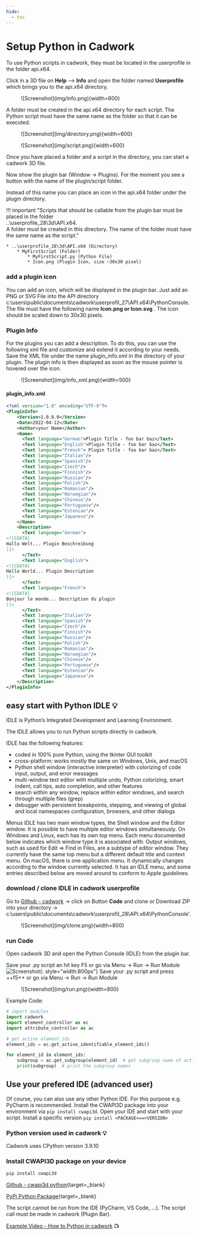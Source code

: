 ```yaml
---
hide:
  - toc
---
```


# Setup Python in Cadwork

To use Python scripts in cadwork, they must be located in the userprofile in the folder api.x64. 

Click in a 3D file on **Help** --> **Info** and open the folder named **Userprofile** which brings you to the api.x64 directory.

<figure markdown="1">
![Screenshot](img/info.png){width=600}
</figure>

A folder must be created in the api.x64 directory for each script. The Python script must have the same name as the folder so that it can be executed.  

<figure markdown="1">
![Screenshot](img/directory.png){width=600}
</figure>

<figure markdown="1">
![Screenshot](img/script.png){width=600}
</figure>

Once you have placed a folder and a script in the directory, you can start a cadwork 3D file. 

Now show the plugin bar (Window -> Plugins). For the moment you see a button with the name of the plugin/script folder. 

Instead of this name you can place an icon in the api.x64 folder under the plugin directory.

!!! important "Scripts that should be callable from the plugin bar must be placed in the folder<br> ..\userprofile_28\3d\API.x64. <br>A folder must be created in this directory. The name of the folder must have the same name as the script."
    
    * ..\userprofile_28\3d\API.x64 (Directory)
        * MyFirstScript (Folder)
            * MyFirstScript.py (Python File)
            * Icon.png (Plugin Icon, size ~30x30 pixel)

### add a plugin icon
You can add an icon, which will be displayed in the plugin bar.
Just add an PNG or SVG File into the API directory c:\users\public\documents\cadwork\userprofil_27\API.x64\PythonConsole. The file must have the following name **Icon.png or Icon.svg** . The icon should be scaled down to 30x30 pixels.

### Plugin Info

For the plugins you can add a description. To do this, you can use the following xml file and customize and extend it according to your needs. 
Save the XML file under the name plugin_info.xml in the directory of your plugin.
The plugin info is then displayed as soon as the mouse pointer is hovered over the icon.

<figure markdown="1">
![Screenshot](img/info_xml.png){width=500}
</figure>

#### plugin_info.xml
```xml
<?xml version="1.0" encoding="UTF-8"?>
<PluginInfo>
    <Version>1.0.0.0</Version>
    <Date>2022-04-12</Date>
    <Author>your Name</Author>
    <Name>
      <Text language="German">Plugin Title - foo bar baz</Text>
      <Text language="English">Plugin Title - foo bar baz</Text>
      <Text language="French"> Plugin Title - foo bar baz</Text>
      <Text language="Italian"/>
      <Text language="Spanish"/>
      <Text language="Czech"/>
      <Text language="Finnish"/>
      <Text language="Russian"/>
      <Text language="Polish"/>
      <Text language="Romanian"/>
      <Text language="Norwegian"/>
      <Text language="Chinese"/>
      <Text language="Portuguese"/>
      <Text language="Estonian"/>
      <Text language="Japanese"/>
    </Name>
    <Description>
      <Text language="German">
<![CDATA[
Hallo Welt... Plugin Beschreibung
]]>
      </Text>
      <Text language="English">
<![CDATA[
Hello World... Plugin Description
]]>
      </Text>
      <Text language="French">
<![CDATA[
Bonjour le monde... Description du plugin
]]>
      </Text>
      <Text language="Italian"/>
      <Text language="Spanish"/>
      <Text language="Czech"/>
      <Text language="Finnish"/>
      <Text language="Russian"/>
      <Text language="Polish"/>
      <Text language="Romanian"/>
      <Text language="Norwegian"/>
      <Text language="Chinese"/>
      <Text language="Portuguese"/>
      <Text language="Estonian"/>
      <Text language="Japanese"/>
    </Description>
</PluginInfo>
```

## easy start with Python IDLE :bulb:
IDLE is Python’s Integrated Development and Learning Environment.

The IDLE allows you to run Python scripts directly in cadwork. 


IDLE has the following features:

* coded in 100% pure Python, using the tkinter GUI toolkit
* cross-platform: works mostly the same on Windows, Unix, and macOS
* Python shell window (interactive interpreter) with colorizing of code input, output, and error messages
* multi-window text editor with multiple undo, Python colorizing, smart indent, call tips, auto completion, and other features
* search within any window, replace within editor windows, and search through multiple files (grep)
* debugger with persistent breakpoints, stepping, and viewing of global and local namespaces
configuration, browsers, and other dialogs

Menus
IDLE has two main window types, the Shell window and the Editor window. It is possible to have multiple editor windows simultaneously. On Windows and Linux, each has its own top menu. Each menu documented below indicates which window type it is associated with.
Output windows, such as used for Edit => Find in Files, are a subtype of editor window. They currently have the same top menu but a different default title and context menu.
On macOS, there is one application menu. It dynamically changes according to the window currently selected. It has an IDLE menu, and some entries described below are moved around to conform to Apple guidelines.

### download / clone IDLE in cadwork userprofile

Go to [Github - cadwork](https://github.com/CadworkMontreal/PythonConsole) -> click on Button **Code** and clone or Download ZIP into your directory -> c:\users\public\documents\cadwork\userprofil_28\API.x64\PythonConsole'. 

<figure markdown="1">
![Screenshot](img/clone.png){width=800}
</figure>

### run Code
Open cadwork 3D and open the Python Console (IDLE) from the plugin bar. 

Save your .py script an hit key F5 or go via Menu -> Run -> Run Module
![Screenshot](img/run.png){: style="width:800px"}
Save your .py script and press ++f5++ or go via Menu -> Run -> Run Module

<figure markdown="1">
![Screenshot](img/run.png){width=800}
</figure>

Example Code:

```python
# import modules
import cadwork
import element_controller as ec
import attribute_controller as ac

# get active element_ids
element_ids = ec.get_active_identifiable_element_ids()

for element_id in element_ids:
    subgroup = ac.get_subgroup(element_id)  # get subgroup name of active element_ids
    print(subgroup)  # print the subgroup names
```



## Use your prefered IDE (advanced user)
Of course, you can also use any other Python IDE. 
For this purpose e.g. PyCharm is recommended. 
Install the CWAPI3D package into your environment via ```pip install cwapi3d```. Open your IDE and start with your script. 
Install a specific version ```pip install <PACKAGE>==<VERSION>```


### Python version used in cadwork :bulb:  <br>
Cadwork uses CPython version 3.9.10

### Install CWAPI3D package on your device

```bash
pip install cwapi3d
```

[Github - cwapi3d python](https://github.com/cwapi3d/cwapi3dpython){target=_blank}

[PyPi Python Package](https://pypi.org/project/cwapi3d/){target=_blank}

The script cannot be run from the IDE (PyCharm, VS Code, ...). The script call must be made in cadwork (Plugin Bar). 

[Example Video - How to Python in cadwork](videos.md#Videos) :tv: <br>





